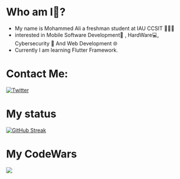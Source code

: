 # Who am I🤔?
- My name is Mohammed Ali a freshman student at IAU CCSIT 👨🏻‍💻
-	interested in Mobile Software Development📱 , HardWare💻, Cybersecurity 🔐 And Web Development 🌐
-	Currently I am learning Flutter Framework.


# Contact Me:
[![Twitter](https://img.shields.io/twitter/follow/DevM7mdAli?style=social)](https://twitter.com/DevM7mdAli) 




# My status 
[![GitHub Streak](https://streak-stats.demolab.com?user=DevM7mdALI&theme=dark&hide_border=true)](https://git.io/streak-stats)


# My CodeWars
[![](https://www.codewars.com/users/DevM7mdAli/badges/large)](https://www.codewars.com/users/DevM7mdAli)
